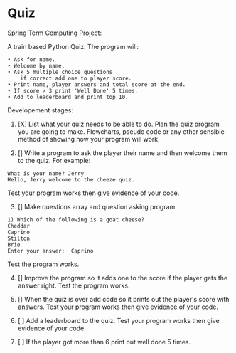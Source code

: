 # Quiz
Spring Term Computing Project:

A train based Python Quiz.
The program will:

    • Ask for name.
    • Welcome by name.
    • Ask 5 multiple choice questions
        if correct add one to player score.
    • Print name, player answers and total score at the end.
    • If score > 3 print 'Well Done' 5 times.
    • Add to leaderboard and print top 10.

Developement stages:

1. [X] List what your quiz needs to be able to do. Plan the quiz program you are going to make. Flowcharts, pseudo code or any other sensible method of showing how your program will work.

2. [] Write a program to ask the player their name and then welcome them to the quiz. For example: 
  ```
  What is your name? Jerry
  Hello, Jerry welcome to the cheeze quiz.
  ```
  Test your program works then give evidence of your code.

3. [] Make questions array and question asking program:
  ```
  1) Which of the following is a goat cheese?
  Cheddar 
  Caprino 
  Stilton 
  Brie 
  Enter your answer:  Caprino
  ```
  Test the program works.
  
4. [] Improve the program so it adds one to the score if the player gets the answer right. Test the program works.

5. [] When the quiz is over add code so it prints out the player's score with answers. Test your program works then give evidence of your code.

6. [ ] Add a leaderboard to the quiz. Test your program works then give evidence of your code.

7. [ ] If the player got more than 6 print out well done 5 times.
